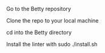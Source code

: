 Go to the Betty repository

Clone the repo to your local machine

cd into the Betty directory

Install the linter with sudo ./install.sh

